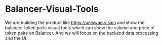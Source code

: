 # Balancer-Visual-Tools
We are building the product like https://uniswap.vision  and show the balancer token pairs visual tools which can show the volume and price  of token pairs on Balancer. And we will focus on the backend data processing and the UI.
